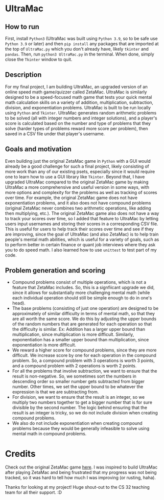 # UltraMac
## How to run
First, install `Python3` (UltraMac was built using `Python 3.9`, so to be safe use `Python 3.9` or later) and then `pip install` any packages that are imported at the top of `UltraMac.py` which you don't already have, likely `tkinter` and `pandas`. Then, run `python3 UltraMac.py` in the terminal. When done, simply close the `Tkinter` window to quit. 

## Description
For my final project, I am building UltraMac, an upgraded version of an online speed math game/quizzer called ZetaMac. UltraMac is similarly designed to be a speed-focused math game that tests your quick mental math calculation skills on a variety of addition, multiplication, subtraction, division, and exponentiation problems. UltraMac is built to be run locally using `Python` and `Tkinter`. UltraMac generates random arithmetic problems to be solved (all with integer numbers and integer solutions), and a player's score is calculated based on the number and type of problems that they solve (harder types of problems reward more score per problem), then saved in a CSV file under that player's username. 

## Goals and motivation
Even building just the original ZetaMac game in `Python` with a GUI would already be a good challenge for such a final project, likely consisting of more work than any of our existing psets, especially since it would require one to learn how to use a GUI library like `Tkinter`. Beyond that, I have upgraded UltraMac compared to the original ZetaMac game by making UltraMac a more comprehensive and useful version in some ways, with more options and complexity for the problems as well as tracking of scores over time. For example, the original ZetaMac game does not have exponentiation problems, and it also does not have compound problems (original ZetaMac never combines two arithmetic operations, like adding then multiplying, etc.). The original ZetaMac game also does not have a way to track your scores over time, so I added that feature to UltraMac by letting users input usernames and storing their scores in a corresponding CSV file. This is useful for users to help track their scores over time and see if they are improving, since the goal of UltraMac (and also ZetaMac) is to help train people's mental math abilities, which is useful for a variety of goals, such as to perform better in certain finance or quant job interviews where they ask you to do speed math. I also learned how to use `unittest` to test part of my code. 

## Problem generation and scoring
* Compound problems consist of multiple operations, which is not a feature that ZetaMac includes. So, this is a signfiicant upgrade we did, since it allows for substantially more challenging mental math (while each individual operation should still be simple enough to do in one's head).
* The base problems (consisting of just one operation) are designed to be approximately of similar difficulty in terms of mental math, so that they are all worth the same score. We do this by adjusting the upper bounds of the random numbers that are generated for each operation so that the difficulty is similar. Ex: Addition has a larger upper bound than multiplication, since multiplication is more difficult. Similarly, exponentiation has a smaller upper bound than multiplication, since exponentiation is more difficult.
* We reward a higher score for compound problems, since they are more difficult. We increase score by one for each operation in the compound problem. So, a compound problem with 3 operations is worth 3 points, and a compound problem with 2 operations is worth 2 points.
* For all the problems that involve subtraction, we want to ensure that the result is non-negative. So, we sometimes sort the numbers in descending order so smaller number gets subtracted from bigger number. Other times, we set the upper bound to be whatever the expression is that we are subtracting from.
* For division, we want to ensure that the result is an integer, so we multiply two numbers together to get a bigger number that is for sure divisible by the second number. The logic behind ensuring that the result is an integer is tricky, so we do not include division when creating compound problems.
* We also do not include exponentiation when creating compound problems because they would be generally infeasible to solve using mental math in compound problems.

# Credits
Check out the original ZetaMac game [here](https://arithmetic.zetamac.com/). I was inspired to build UltraMac after playing ZetaMac and being frustrated that my progress was not being tracked, so it was hard to tell how much I was improving (or rusting, haha). 

Thanks for looking at my project! Huge shout-out to the CS 32 teaching team for all their support. :D 

